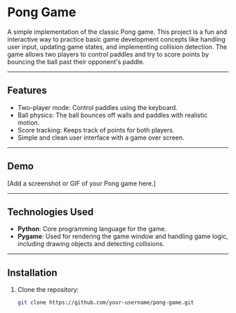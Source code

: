 # Pong Game

A simple implementation of the classic Pong game. This project is a fun and interactive way to practice basic game development concepts like handling user input, updating game states, and implementing collision detection. The game allows two players to control paddles and try to score points by bouncing the ball past their opponent's paddle.

---

## Features

- Two-player mode: Control paddles using the keyboard.
- Ball physics: The ball bounces off walls and paddles with realistic motion.
- Score tracking: Keeps track of points for both players.
- Simple and clean user interface with a game over screen.

---

## Demo

[Add a screenshot or GIF of your Pong game here.]

---

## Technologies Used

- **Python**: Core programming language for the game.
- **Pygame**: Used for rendering the game window and handling game logic, including drawing objects and detecting collisions.

---

## Installation

1. Clone the repository:
   ```bash
   git clone https://github.com/your-username/pong-game.git
